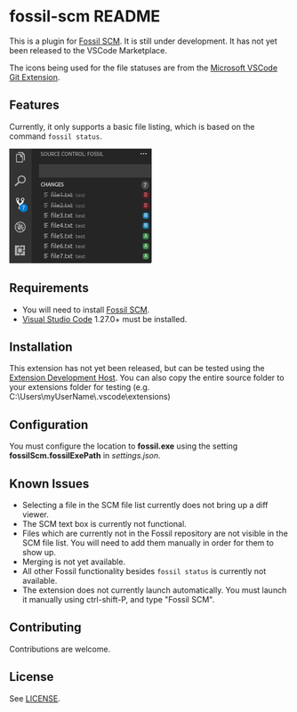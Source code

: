 # fossil-scm README

This is a plugin for [Fossil SCM](https://www.fossil-scm.org).  It is still under development.  It has not yet been released to the VSCode Marketplace.

The icons being used for the file statuses are from the [Microsoft VSCode Git Extension](https://github.com/Microsoft/vscode/tree/master/extensions/git).

## Features

Currently, it only supports a basic file listing, which is based on the command `fossil status`.

![Screenshot](doc/screenshot1.png)

## Requirements

- You will need to install [Fossil SCM](https://www.fossil-scm.org).
- [Visual Studio Code](https://code.visualstudio.com/) 1.27.0+ must be installed.

## Installation
This extension has not yet been released, but can be tested using the [Extension Development Host](https://code.visualstudio.com/docs/extensions/testing-extensions).
You can also copy the entire source folder to your extensions folder for testing (e.g. C:\Users\myUserName\\.vscode\extensions)

## Configuration
You must configure the location to **fossil.exe** using the setting **fossilScm.fossilExePath** in *settings.json*.

## Known Issues

- Selecting a file in the SCM file list currently does not bring up a diff viewer.
- The SCM text box is currently not functional.
- Files which are currently not in the Fossil repository are not visible in the SCM file list.  You will need to add them manually in order for them to show up.
- Merging is not yet available.
- All other Fossil functionality besides `fossil status` is currently not available.
- The extension does not currently launch automatically.  You must launch it manually using ctrl-shift-P, and type "Fossil SCM".

## Contributing

Contributions are welcome.

## License

See [LICENSE](LICENSE).